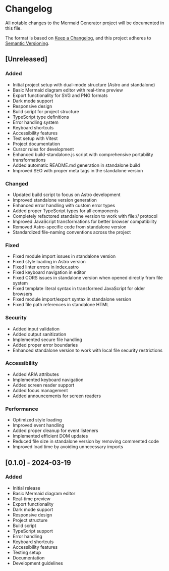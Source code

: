 # Changelog

All notable changes to the Mermaid Generator project will be documented in this file.

The format is based on [Keep a Changelog](https://keepachangelog.com/en/1.0.0/),
and this project adheres to [Semantic Versioning](https://semver.org/spec/v2.0.0.html).

## [Unreleased]

### Added

- Initial project setup with dual-mode structure (Astro and standalone)
- Basic Mermaid diagram editor with real-time preview
- Export functionality for SVG and PNG formats
- Dark mode support
- Responsive design
- Build script for project structure
- TypeScript type definitions
- Error handling system
- Keyboard shortcuts
- Accessibility features
- Test setup with Vitest
- Project documentation
- Cursor rules for development
- Enhanced build-standalone.js script with comprehensive portability transformations
- Added automatic README.md generation in standalone build
- Improved SEO with proper meta tags in the standalone version

### Changed

- Updated build script to focus on Astro development
- Improved standalone version generation
- Enhanced error handling with custom error types
- Added proper TypeScript types for all components
- Completely refactored standalone version to work with file:// protocol
- Improved JavaScript transformations for better browser compatibility
- Removed Astro-specific code from standalone version
- Standardized file-naming conventions across the project

### Fixed

- Fixed module import issues in standalone version
- Fixed style loading in Astro version
- Fixed linter errors in index.astro
- Fixed keyboard navigation in editor
- Fixed CORS issues in standalone version when opened directly from file system
- Fixed template literal syntax in transformed JavaScript for older browsers
- Fixed module import/export syntax in standalone version
- Fixed file path references in standalone HTML

### Security

- Added input validation
- Added output sanitization
- Implemented secure file handling
- Added proper error boundaries
- Enhanced standalone version to work with local file security restrictions

### Accessibility

- Added ARIA attributes
- Implemented keyboard navigation
- Added screen reader support
- Added focus management
- Added announcements for screen readers

### Performance

- Optimized style loading
- Improved event handling
- Added proper cleanup for event listeners
- Implemented efficient DOM updates
- Reduced file size in standalone version by removing commented code
- Improved load time by avoiding unnecessary imports

## [0.1.0] - 2024-03-19

### Added

- Initial release
- Basic Mermaid diagram editor
- Real-time preview
- Export functionality
- Dark mode support
- Responsive design
- Project structure
- Build script
- TypeScript support
- Error handling
- Keyboard shortcuts
- Accessibility features
- Testing setup
- Documentation
- Development guidelines
